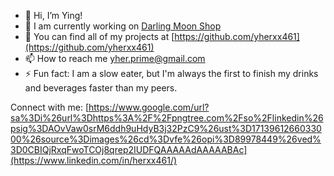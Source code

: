 - 👋 Hi, I’m Ying!
- 🚧 I am currently working on [Darling Moon Shop](https://github.com/yherxx461/darling-moon-shop)
- 💼 You can find all of my projects at [https://github.com/yherxx461](https://github.com/yherxx461)
- 📫 How to reach me [yher.prime@gmail.com](yher.prime@gmail.com)
- ⚡ Fun fact: I am a slow eater, but I'm always the first to finish my drinks and beverages faster than my peers.

Connect with me: 
[https://www.google.com/url?sa%3Di%26url%3Dhttps%3A%2F%2Fpngtree.com%2Fso%2Flinkedin%26psig%3DAOvVaw0srM6ddh9uHdyB3j32PzC9%26ust%3D1713961266033000%26source%3Dimages%26cd%3Dvfe%26opi%3D89978449%26ved%3D0CBIQjRxqFwoTCOj8qrep2IUDFQAAAAAdAAAAABAc](https://www.linkedin.com/in/herxx461/)
<!---
yherxx461/yherxx461 is a ✨ special ✨ repository because its `README.md` (this file) appears on your GitHub profile.
You can click the Preview link to take a look at your changes.
--->
